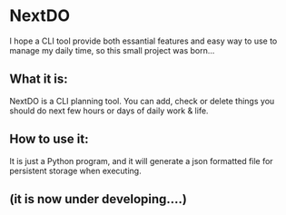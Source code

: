 # NextDO
I hope a CLI tool provide both essantial features and easy way to use to manage my daily time, so this small project was born...


## What it is:
NextDO is a CLI planning tool. You can add, check or delete things you should do next few hours or days of daily work & life.


## How to use it:
It is just a Python program, and it will generate a json formatted file for persistent storage when executing.


## (it is now under developing....)
